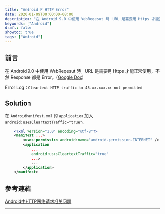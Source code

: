 ```yaml
---
title: "Android P HTTP Error"
date: 2020-01-09T00:00:00+08:00
description: "在 Android 9.0 中使用 WebReqesut 時，URL 是需要用 Https 才能正常使用，不然 Response 都是 Error。"
keywords: ["Android"]
draft: false
showtoc: true
tags: ["Android"]
---
```


## 前言

在 Android 9.0 中使用 WebReqesut 時，URL 是需要用 Https 才能正常使用，不然 Response 都是 Error。（[Google Doc](https://developer.android.com/about/versions/pie/android-9.0-changes-28?hl=zh-cn#apache-p)）

Error Log：`Cleartext HTTP traffic to 45.xx.xxx.xx not permitted`

## Solution

在 `AndroidManifest.xml` 的 `application` 加入 `android:usesCleartextTraffic="true"`。

```xml
    <?xml version="1.0" encoding="utf-8"?>
    <manifest ...>
        <uses-permission android:name="android.permission.INTERNET" />
        <application
            ...
            android:usesCleartextTraffic="true"
            ...>
            ...
        </application>
    </manifest>
```

## 參考連結

[Android中HTTP网络请求相关问题](https://michaelyb.top/2018/08/Android-HTTP/)

______________________________________________________________________

